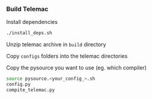 ### Build Telemac

Install dependencies

```bash
./install_deps.sh
```

Unzip telemac archive in `build` directory

Copy `configs` folders into the telemac directories

Copy the pysource you want to use (eg. which compiler)

```bash
source pysource.<your_config_>.sh
config.py
compite_telemac.py
```